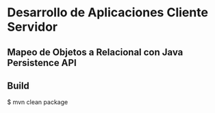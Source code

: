 Desarrollo de Aplicaciones Cliente Servidor
=

Mapeo de Objetos a Relacional con Java Persistence API
-

Build
-
$ mvn clean package
